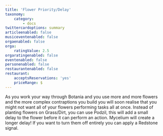 ```yaml
---
title: 'Flower Priority/Delay'
taxonomy:
    category:
        - docs
twittercardoptions: summary
articleenabled: false
musiceventenabled: false
orgaenabled: false
orga:
    ratingValue: 2.5
orgaratingenabled: false
eventenabled: false
personenabled: false
restaurantenabled: false
restaurant:
    acceptsReservations: 'yes'
    priceRange: $
---
```


As you work your way through Botania and you use more and more flowers and the more complex contraptions you build you will soon realise that you might not want all of your flowers performing tasks all at once. Instead of planting flowers on Grass/Dirt, you can use Podzil, this will add a small delay to the flower before it can perform an action. Mycelium will create a longer delay! If you want to turn them off entirely you can apply a Redstone signal.